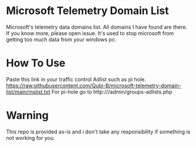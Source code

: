 # Microsoft Telemetry Domain List
Microsoft's telemetry data domains list. All domains I have found are there. If you know more, please open issue. It's used to stop microsoft from getting too much data from your windows pc.

# How To Use
Paste this link in your traffic control Adlist such as pi hole. https://raw.githubusercontent.com/Qubi-B/microsoft-telemetry-domain-list/main/mslist.txt
For pi-hole go to http://<PIHOLE IP>/admin/groups-adlists.php
  
# Warning
This repo is provided as-is and i don't take any responsibility if something is not working for you.
